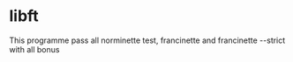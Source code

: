# libft
This programme pass all norminette test, francinette and francinette --strict with all bonus
